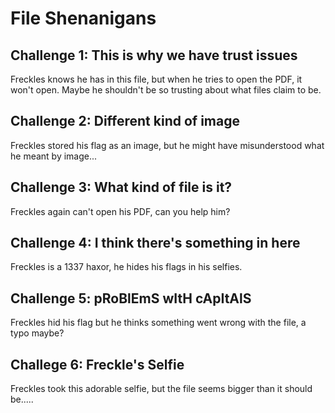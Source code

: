 # File Shenanigans

## Challenge 1: This is why we have trust issues
Freckles knows he has in this file, but when he tries to open the PDF, it won't open. Maybe he shouldn't be so trusting about what files claim to be. 

## Challenge 2: Different kind of image
Freckles stored his flag as an image, but he might have misunderstood what he meant by image...

## Challenge 3: What kind of file is it?
Freckles again can't open his PDF, can you help him?

## Challenge 4: I think there's something in here
Freckles is a 1337 haxor, he hides his flags in his selfies.

## Challenge 5: pRoBlEmS wItH cApItAlS
Freckles hid his flag but he thinks something went wrong with the file, a typo maybe?

## Challege 6: Freckle's Selfie
Freckles took this adorable selfie, but the file seems bigger than it should be.....